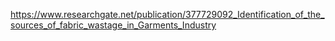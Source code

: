 https://www.researchgate.net/publication/377729092_Identification_of_the_sources_of_fabric_wastage_in_Garments_Industry

